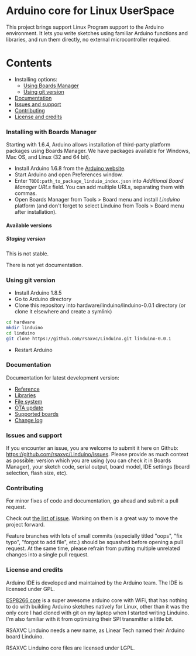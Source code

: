 Arduino core for Linux UserSpace
===========================================

This project brings support Linux Program support to the Arduino environment.
It lets you write sketches using familiar Arduino functions and libraries, and run them directly, no external microcontroller required.

# Contents
- Installing options:
  - [Using Boards Manager](#installing-with-boards-manager)
  - [Using git version](#using-git-version)
- [Documentation](#documentation)
- [Issues and support](#issues-and-support)
- [Contributing](#contributing)  
- [License and credits](#license-and-credits)   

### Installing with Boards Manager ###

Starting with 1.6.4, Arduino allows installation of third-party platform packages using Boards Manager. We have packages available for Windows, Mac OS, and Linux (32 and 64 bit).

- Install Arduino 1.6.8 from the [Arduino website](http://www.arduino.cc/en/main/software).
- Start Arduino and open Preferences window.
- Enter ```TODO:path_to_package_linduio_index.json``` into *Additional Board Manager URLs* field. You can add multiple URLs, separating them with commas.
- Open Boards Manager from Tools > Board menu and install *Linduino* platform (and don't forget to select Linduino from Tools > Board menu after installation).

#### Available versions

##### Staging version
This is not stable.

There is not yet documentation.

### Using git version

- Install Arduino 1.8.5
- Go to Arduino directory
- Clone this repository into hardware/linduino/linduino-0.0.1 directory (or clone it elsewhere and create a symlink)
```bash
cd hardware
mkdir linduino
cd linduino
git clone https://github.com/rsaxvc/Linduino.git linduino-0.0.1
```
- Restart Arduino

### Documentation

Documentation for latest development version:

- [Reference](doc/reference.md)
- [Libraries](doc/libraries.md)
- [File system](doc/filesystem.md)
- [OTA update](doc/ota_updates/readme.md)
- [Supported boards](doc/boards.md)
- [Change log](doc/changes.md)

### Issues and support ###

If you encounter an issue, you are welcome to submit it here on Github: https://github.com/rsaxvc/Linduino/issues.
Please provide as much context as possible: version which you are using (you can check it in Boards Manager), your sketch code, serial output, board model, IDE settings (board selection, flash size, etc).

### Contributing

For minor fixes of code and documentation, go ahead and submit a pull request.

Check out [the list of issue](https://github.com/rsaxvc/Linduino/issues). Working on them is a great way to move the project forward.

Feature branches with lots of small commits (especially titled "oops", "fix typo", "forgot to add file", etc.) should be squashed before opening a pull request. At the same time, please refrain from putting multiple unrelated changes into a single pull request.

### License and credits ###

Arduino IDE is developed and maintained by the Arduino team. The IDE is licensed under GPL.

[ESP8266 core](github.com/esp8266/arduino) is a super awesome arduino core with WiFi, that has nothing to do with building Arduino sketches natively for Linux, other than it was the only core I had cloned with git on my laptop when I started writing Linduino. I'm also familiar with it from optimizing their SPI transmitter a little bit.

RSAXVC Linduino needs a new name, as Linear Tech named their Arduino board Linduino.

RSAXVC Linduino core files are licensed under LGPL.
